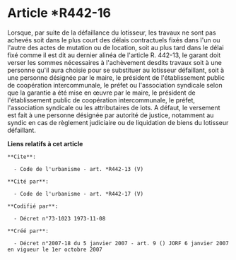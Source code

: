 # Article *R442-16

Lorsque, par suite de la défaillance du lotisseur, les travaux ne sont pas achevés soit dans le plus court des délais
contractuels fixés dans l'un ou l'autre des actes de mutation ou de location, soit au plus tard dans le délai fixé comme il
est dit au dernier alinéa de l'article R. 442-13, le garant doit verser les sommes nécessaires à l'achèvement desdits travaux
soit à une personne qu'il aura choisie pour se substituer au lotisseur défaillant, soit à une personne désignée par le maire,
le président de l'établissement public de coopération intercommunale, le préfet ou l'association syndicale selon que la
garantie a été mise en œuvre par le maire, le président de l'établissement public de coopération intercommunale, le préfet,
l'association syndicale ou les attributaires de lots. A défaut, le versement est fait à une personne désignée par autorité de
justice, notamment au syndic en cas de règlement judiciaire ou de liquidation de biens du lotisseur défaillant.

**Liens relatifs à cet article**

	**Cite**:

	  - Code de l'urbanisme - art. *R442-13 (V)

	**Cité par**:

	  - Code de l'urbanisme - art. *R442-17 (V)

	**Codifié par**:

	  - Décret n°73-1023 1973-11-08

	**Créé par**:

	  - Décret n°2007-18 du 5 janvier 2007 - art. 9 () JORF 6 janvier 2007 en vigueur le 1er octobre 2007
